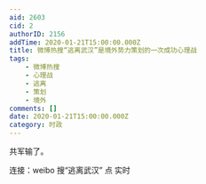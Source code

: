 ```yaml
---
aid: 2603
cid: 2
authorID: 2156
addTime: 2020-01-21T15:00:00.000Z
title: 微博热搜“逃离武汉”是境外势力策划的一次成功心理战
tags:
    - 微博热搜
    - 心理战
    - 逃离
    - 策划
    - 境外
comments: []
date: 2020-01-21T15:00:00.000Z
category: 时政
---
```


共军输了。

连接：weibo 搜“逃离武汉” 点 实时
